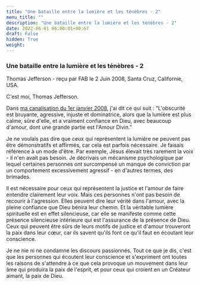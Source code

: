 ```yaml
---
title: "Une bataille entre la lumière et les ténèbres - 2"
menu_title: ""
description: "Une bataille entre la lumière et les ténèbres - 2"
date: 2022-06-01 06:00:01+00:67
draft: False
hidden: True
weight:
---
```

### Une bataille entre la lumière et les ténèbres - 2

Thomas Jefferson - reçu par FAB le 2 Juin 2008, Santa Cruz, Californie, USA.

C'est moi, Thomas Jefferson.

Dans [ma canalisation du 1er janvier 2008](/fr-contemporary-messages/fr-contemporary-messages-by-date-order/fr-contemporary-messages-2008/fr-2008-1-1-1-fab-thomas-jefferson/), j'ai dit ce qui suit : "L'obscurité est bruyante, agressive, injuste et dominatrice, alors que la lumière est plus calme, sûre d'elle, et a vraiment confiance en Dieu, avec beaucoup d'amour, dont une grande partie est l'Amour Divin."

Je ne voulais pas dire que ceux qui représentent la lumière ne peuvent pas être démonstratifs et affirmés, car cela est parfois nécessaire. Je faisais référence à un mode d'être. Par exemple, Jésus élevait très rarement la voix - il n'en avait pas besoin. Je décrivais un mécanisme psychologique par lequel certaines personnes ont surcompensé un manque de conviction par un comportement excessivement agressif - en d'autres termes, des brimades.

Il est nécessaire pour ceux qui représentent la justice et l'amour de faire entendre clairement leur voix. Mais ces personnes n'ont pas besoin de recourir à l'agression. Elles peuvent dire leur vérité dans l'amour, avec la pleine confiance que Dieu bénira leur chemin. Et la véritable lumière spirituelle est en effet silencieuse, car elle se manifeste comme cette présence silencieuse intérieure qui est l'assurance de la présence de Dieu. Ceux qui peuvent être sûrs de leurs motifs de justice et d'amour trouveront la paix dans leur cœur, car ils savent qu'ils font ce qu'il faut en écoutant leur conscience.

Je ne nie ni ne condamne les discours passionnés. Tout ce que je dis, c'est que les personnes qui écoutent leur conscience et s'expriment ont toutes les raisons de s'attendre à ce que cela provoque un mouvement dans leur âme qui produira la paix de l'esprit, et pour ceux qui croient en un Créateur aimant, la paix de Dieu.